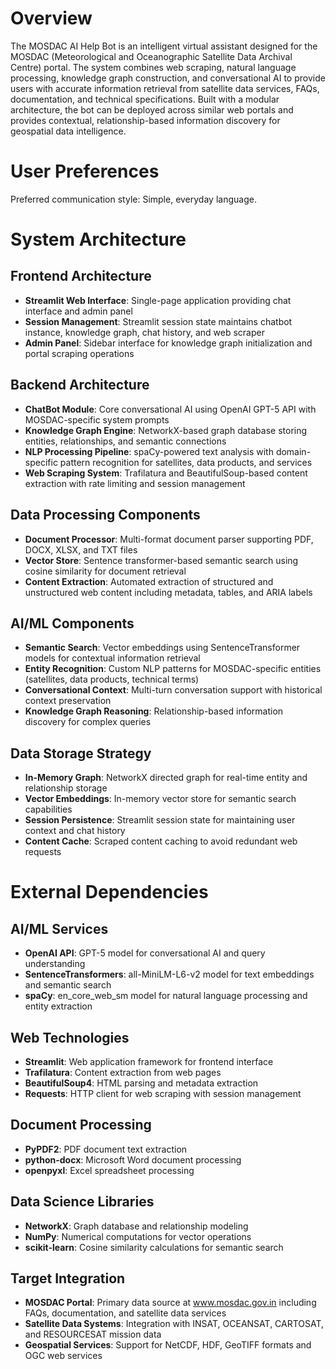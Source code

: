 # Overview

The MOSDAC AI Help Bot is an intelligent virtual assistant designed for the MOSDAC (Meteorological and Oceanographic Satellite Data Archival Centre) portal. The system combines web scraping, natural language processing, knowledge graph construction, and conversational AI to provide users with accurate information retrieval from satellite data services, FAQs, documentation, and technical specifications. Built with a modular architecture, the bot can be deployed across similar web portals and provides contextual, relationship-based information discovery for geospatial data intelligence.

# User Preferences

Preferred communication style: Simple, everyday language.

# System Architecture

## Frontend Architecture
- **Streamlit Web Interface**: Single-page application providing chat interface and admin panel
- **Session Management**: Streamlit session state maintains chatbot instance, knowledge graph, chat history, and web scraper
- **Admin Panel**: Sidebar interface for knowledge graph initialization and portal scraping operations

## Backend Architecture
- **ChatBot Module**: Core conversational AI using OpenAI GPT-5 API with MOSDAC-specific system prompts
- **Knowledge Graph Engine**: NetworkX-based graph database storing entities, relationships, and semantic connections
- **NLP Processing Pipeline**: spaCy-powered text analysis with domain-specific pattern recognition for satellites, data products, and services
- **Web Scraping System**: Trafilatura and BeautifulSoup-based content extraction with rate limiting and session management

## Data Processing Components
- **Document Processor**: Multi-format document parser supporting PDF, DOCX, XLSX, and TXT files
- **Vector Store**: Sentence transformer-based semantic search using cosine similarity for document retrieval
- **Content Extraction**: Automated extraction of structured and unstructured web content including metadata, tables, and ARIA labels

## AI/ML Components
- **Semantic Search**: Vector embeddings using SentenceTransformer models for contextual information retrieval
- **Entity Recognition**: Custom NLP patterns for MOSDAC-specific entities (satellites, data products, technical terms)
- **Conversational Context**: Multi-turn conversation support with historical context preservation
- **Knowledge Graph Reasoning**: Relationship-based information discovery for complex queries

## Data Storage Strategy
- **In-Memory Graph**: NetworkX directed graph for real-time entity and relationship storage
- **Vector Embeddings**: In-memory vector store for semantic search capabilities
- **Session Persistence**: Streamlit session state for maintaining user context and chat history
- **Content Cache**: Scraped content caching to avoid redundant web requests

# External Dependencies

## AI/ML Services
- **OpenAI API**: GPT-5 model for conversational AI and query understanding
- **SentenceTransformers**: all-MiniLM-L6-v2 model for text embeddings and semantic search
- **spaCy**: en_core_web_sm model for natural language processing and entity extraction

## Web Technologies
- **Streamlit**: Web application framework for frontend interface
- **Trafilatura**: Content extraction from web pages
- **BeautifulSoup4**: HTML parsing and metadata extraction
- **Requests**: HTTP client for web scraping with session management

## Document Processing
- **PyPDF2**: PDF document text extraction
- **python-docx**: Microsoft Word document processing
- **openpyxl**: Excel spreadsheet processing

## Data Science Libraries
- **NetworkX**: Graph database and relationship modeling
- **NumPy**: Numerical computations for vector operations
- **scikit-learn**: Cosine similarity calculations for semantic search

## Target Integration
- **MOSDAC Portal**: Primary data source at www.mosdac.gov.in including FAQs, documentation, and satellite data services
- **Satellite Data Systems**: Integration with INSAT, OCEANSAT, CARTOSAT, and RESOURCESAT mission data
- **Geospatial Services**: Support for NetCDF, HDF, GeoTIFF formats and OGC web services